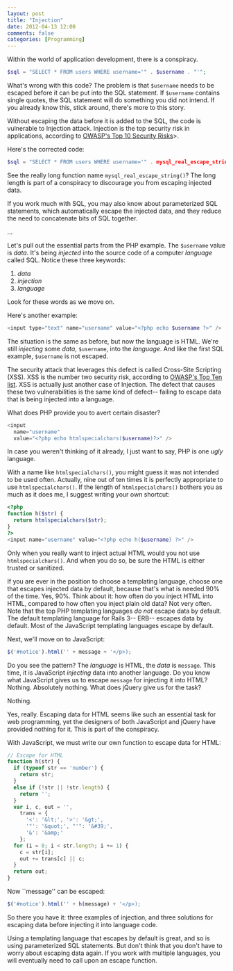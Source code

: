 ```yaml
---
layout: post
title: "Injection"
date: 2012-04-13 12:00
comments: false
categories: [Programming]
---
```

Within the world of application development, there is a conspiracy.

```php
$sql = "SELECT * FROM users WHERE username='" . $username . "'";
```

What's wrong with this code? The problem is that `$username` needs to be escaped before it can be put into the SQL statement. If `$username` contains single quotes, the SQL statement will do something you did not intend. If you already know this, stick around, there's more to this story.

Without escaping the data before it is added to the SQL, the code is vulnerable to Injection attack. Injection is the top security risk in applications, according to [OWASP's Top 10 Security Risks](https://www.owasp.org/index.php/Top_10_2010-Main")>.

Here's the corrected code:

```php
$sql = "SELECT * FROM users WHERE username='" . mysql_real_escape_string($username) . "'";
```

See the really long function name `mysql_real_escape_string()`? The long length is part of a conspiracy to discourage you from escaping injected data.

If you work much with SQL, you may also know about parameterized SQL statements, which automatically escape the injected data, and they reduce the need to concatenate bits of SQL together.

...

Let's pull out the essential parts from the PHP example. The `$username` value is *data*. It's being *injected* into the source code of a computer *language* called SQL. Notice these three keywords:

1.  *data*
2.  *injection*
3.  *language*

Look for these words as we move on.

Here's another example:

```php
<input type="text" name="username" value="<?php echo $username ?>" />
```

The situation is the same as before, but now the language is HTML. We're still *injecting* some *data*, `$username`, into the *language*. And like the first SQL example, `$username` is not escaped.

The security attack that leverages this defect is called Cross-Site Scripting (XSS). XSS is the number two security risk, according to [OWASP's Top Ten list](https://www.owasp.org/index.php/Top_10_2010-Main). XSS is actually just another case of Injection. The defect that causes these two vulnerabilities is the same kind of defect-- failing to escape data that is being injected into a language.

What does PHP provide you to avert certain disaster?

```php
<input
  name="username"
  value="<?php echo htmlspecialchars($username)?>" />
```

In case you weren't thinking of it already, I just want to say, PHP is one *ugly* language.

With a name like `htmlspecialchars()`, you might guess it was not intended to be used often. Actually, nine out of ten times it is perfectly appropriate to use `htmlspecialchars()`. If the length of `htmlspecialchars()` bothers you as much as it does me, I suggest writing your own shortcut:

```php
<?php
function h($str) {
  return htmlspecialchars($str);
}
?>
<input name="username" value="<?php echo h($username) ?>" />
```

Only when you really want to inject actual HTML would you not use `htmlspecialchars()`. And when you do so, be sure the HTML is either trusted or sanitized.

If you are ever in the position to choose a templating language, choose one that escapes injected data by default, because that's what is needed 90% of the time. Yes, 90%. Think about it: how often do you inject HTML into HTML, compared to how often you inject plain old data? Not very often. Note that the top PHP templating languages *do not* escape data by default. The default templating language for Rails 3-- ERB-- escapes data by default. Most of the JavaScript templating languages escape by default.

Next, we'll move on to JavaScript:

```javascript
$('#notice').html('' + message + '</p>);
```

Do you see the pattern? The *language* is HTML, the *data* is `message`. This time, it is JavaScript *injecting* data into another language. Do you know what JavaScript gives us to escape `message` for injecting it into HTML? Nothing. Absolutely nothing. What does jQuery give us for the task?

Nothing.

Yes, really. Escaping data for HTML seems like such an essential task for web programming, yet the designers of both JavaScript and jQuery have provided nothing for it. This is part of the conspiracy.

With JavaScript, we must write our own function to escape data for HTML:

```javascript
// Escape for HTML
function h(str) {
  if (typeof str == 'number') {
    return str;
  }
  else if (!str || !str.length) {
    return '';
  }
  var i, c, out = '',
    trans = {
      '<': '&lt;', '>': '&gt;',
      '"': '&quot;', "'": '&#39;',
      '&': '&amp;'
    };
  for (i = 0; i < str.length; i += 1) {
    c = str[i];
    out += trans[c] || c;
  }
  return out;
}
```

Now ``message'' can be escaped:

```javascript
$('#notice').html('' + h(message) + '</p>);
```

So there you have it: three examples of injection, and three solutions for escaping data before injecting it into language code.

Using a templating language that escapes by default is great, and so is using parameterized SQL statements. But don't think that you don't have to worry about escaping data again. If you work with multiple languages, you will eventually need to call upon an escape function.
